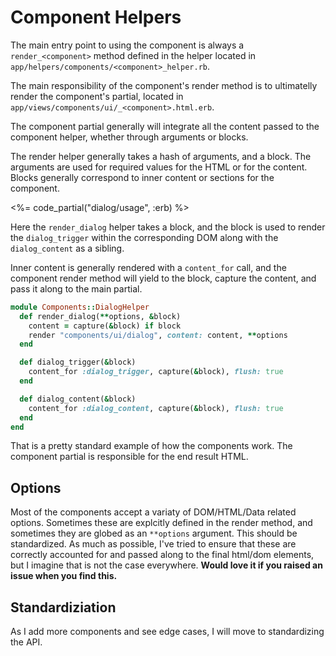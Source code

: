 # Component Helpers

The main entry point to using the component is always a `render_<component>` method defined in the
helper located in `app/helpers/components/<component>_helper.rb`.

The main responsibility of the component's render method is to ultimatelly render the component's
partial, located in `app/views/components/ui/_<component>.html.erb`.

The component partial generally will integrate all the content passed to the component helper,
whether through arguments or blocks.

The render helper generally takes a hash of arguments, and a block. The arguments are used for
required values for the HTML or for the content. Blocks generally correspond to inner content or
sections for the component.

<%= code_partial("dialog/usage", :erb) %>

Here the `render_dialog` helper takes a block, and the block is used to render the `dialog_trigger`
within the corresponding DOM along with the `dialog_content` as a sibling.

Inner content is generally rendered with a `content_for` call, and the component render method will
yield to the block, capture the content, and pass it along to the main partial.

```ruby
module Components::DialogHelper
  def render_dialog(**options, &block)
    content = capture(&block) if block
    render "components/ui/dialog", content: content, **options
  end

  def dialog_trigger(&block)
    content_for :dialog_trigger, capture(&block), flush: true
  end

  def dialog_content(&block)
    content_for :dialog_content, capture(&block), flush: true
  end
end
```

That is a pretty standard example of how the components work. The component partial is responsible
for the end result HTML.

## Options

Most of the components accept a variaty of DOM/HTML/Data related options. Sometimes these are
explcitly defined in the render method, and sometimes they are globed as an `**options` argument.
This should be standardized. As much as possible, I've tried to ensure that these are correctly
accounted for and passed along to the final html/dom elements, but I imagine that is not the case
everywhere. **Would love it if you raised an issue when you find this.**

## Standardiziation

As I add more components and see edge cases, I will move to standardizing the API.
